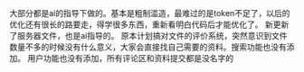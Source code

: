 大部分都是ai的指导下做的。基本是粗制滥造，最难过的是token不足了，以后的优化还有很长的路要走，得学很多东西，重新看明白代码后才能优化了。
新更新了服务器文件，也是ai指导的。
原本计划搞对文件的评价系统，突然意识到文件数量不多的时候没有什么意义，大家会直接找自己需要的资料。搜索功能也没有添加。
用户功能也没有添加，所有评论区和资料提交都是没名字的
